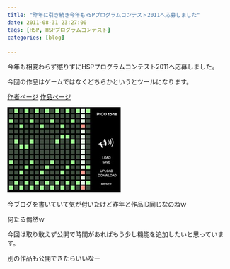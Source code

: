 ```yaml
---
title: "昨年に引き続き今年もHSPプログラムコンテスト2011へ応募しました"
date: 2011-08-31 23:27:00
tags: [HSP, HSPプログラムコンテスト]
categories: [blog]

---
```


今年も相変わらず懲りずにHSPプログラムコンテスト2011へ応募しました。

今回の作品はゲームではなくどちらかというとツールになります。

[作者ページ][1] [作品ページ][2]

 [1]: http://hsp.tv/contest2011/entry.php?id=27&mode=author
 [2]: http://hsp.tv/contest2011/entry.php?id=91

[![PICO tone][3]][4]

 [3]: /images/2011_0831_picotone2.jpg
 [4]: /images/2011_0831_picotone.jpg

今ブログを書いていて気が付いたけど昨年と作品ID同じなのねｗ

何たる偶然ｗ

今回は取り敢えず公開で時間があればもう少し機能を追加したいと思っています。

別の作品も公開できたらいいなー